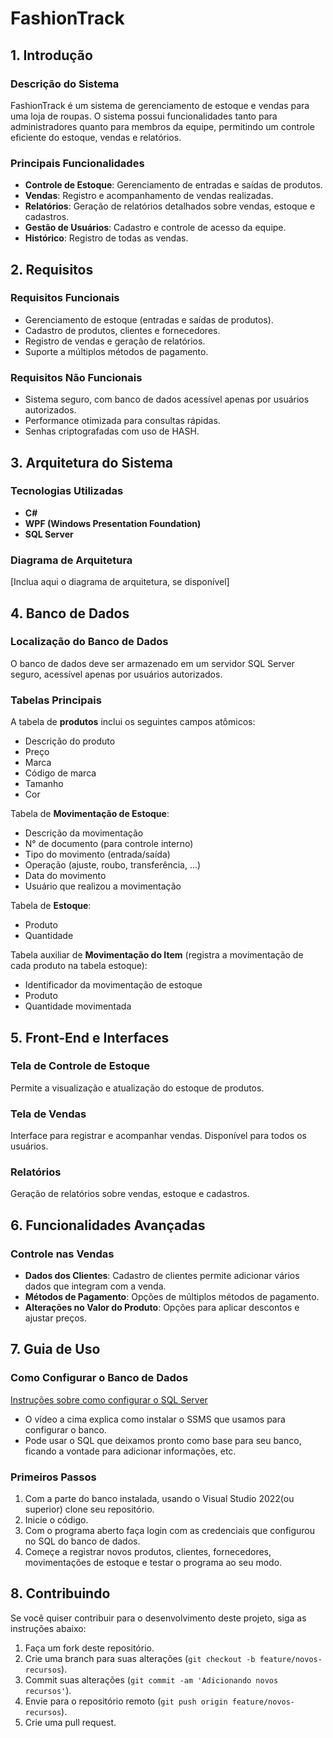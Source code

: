 # FashionTrack

## 1. Introdução

### Descrição do Sistema
FashionTrack é um sistema de gerenciamento de estoque e vendas para uma loja de roupas. O sistema possui funcionalidades tanto para administradores quanto para membros da equipe, permitindo um controle eficiente do estoque, vendas e relatórios.

### Principais Funcionalidades
- **Controle de Estoque**: Gerenciamento de entradas e saídas de produtos.
- **Vendas**: Registro e acompanhamento de vendas realizadas.
- **Relatórios**: Geração de relatórios detalhados sobre vendas, estoque e cadastros.
- **Gestão de Usuários**: Cadastro e controle de acesso da equipe.
- **Histórico**: Registro de todas as vendas.

## 2. Requisitos

### Requisitos Funcionais
- Gerenciamento de estoque (entradas e saídas de produtos).
- Cadastro de produtos, clientes e fornecedores.
- Registro de vendas e geração de relatórios.
- Suporte a múltiplos métodos de pagamento.

### Requisitos Não Funcionais
- Sistema seguro, com banco de dados acessível apenas por usuários autorizados.
- Performance otimizada para consultas rápidas.
- Senhas criptografadas com uso de HASH.

## 3. Arquitetura do Sistema

### Tecnologias Utilizadas
- **C#**
- **WPF (Windows Presentation Foundation)**
- **SQL Server**

### Diagrama de Arquitetura
[Inclua aqui o diagrama de arquitetura, se disponível]

## 4. Banco de Dados

### Localização do Banco de Dados
O banco de dados deve ser armazenado em um servidor SQL Server seguro, acessível apenas por usuários autorizados.

### Tabelas Principais
A tabela de **produtos** inclui os seguintes campos atômicos:
- Descrição do produto
- Preço
- Marca
- Código de marca
- Tamanho
- Cor

Tabela de **Movimentação de Estoque**:
- Descrição da movimentação
- N° de documento (para controle interno)
- Tipo do movimento (entrada/saída)
- Operação (ajuste, roubo, transferência, ...)
- Data do movimento
- Usuário que realizou a movimentação

Tabela de **Estoque**:
- Produto
- Quantidade

Tabela auxiliar de **Movimentação do Item** (registra a movimentação de cada produto na tabela estoque):
- Identificador da movimentação de estoque
- Produto
- Quantidade movimentada

## 5. Front-End e Interfaces

### Tela de Controle de Estoque
Permite a visualização e atualização do estoque de produtos.

### Tela de Vendas
Interface para registrar e acompanhar vendas. Disponível para todos os usuários.

### Relatórios
Geração de relatórios sobre vendas, estoque e cadastros.

## 6. Funcionalidades Avançadas

### Controle nas Vendas
- **Dados dos Clientes**: Cadastro de clientes permite adicionar vários dados que integram com a venda.
- **Métodos de Pagamento**: Opções de múltiplos métodos de pagamento.
- **Alterações no Valor do Produto**: Opções para aplicar descontos e ajustar preços.

## 7. Guia de Uso

### Como Configurar o Banco de Dados
[Instruções sobre como configurar o SQL Server](https://www.youtube.com/watch?v=LxtLqS-9KYo&ab_channel=B%C3%B3sonTreinamentos)
- O vídeo a cima explica como instalar o SSMS que usamos para configurar o banco.
- Pode usar o SQL que deixamos pronto como base para seu banco, ficando a vontade para adicionar informações, etc.

### Primeiros Passos
1. Com a parte do banco instalada, usando o Visual Studio 2022(ou superior) clone seu repositório.
2. Inicie o código.
3. Com o programa aberto faça login com as credenciais que configurou no SQL do banco de dados.
4. Começe a registrar novos produtos, clientes, fornecedores, movimentações de estoque e testar o programa ao seu modo.

## 8. Contribuindo

Se você quiser contribuir para o desenvolvimento deste projeto, siga as instruções abaixo:
1. Faça um fork deste repositório.
2. Crie uma branch para suas alterações (`git checkout -b feature/novos-recursos`).
3. Commit suas alterações (`git commit -am 'Adicionando novos recursos'`).
4. Envie para o repositório remoto (`git push origin feature/novos-recursos`).
5. Crie uma pull request.

